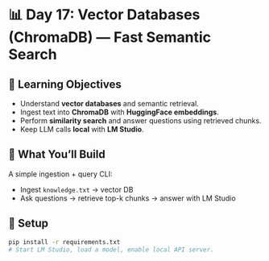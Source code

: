 # 📊 Day 17: Vector Databases (ChromaDB) — Fast Semantic Search

## 🎯 Learning Objectives
- Understand **vector databases** and semantic retrieval.
- Ingest text into **ChromaDB** with **HuggingFace embeddings**.
- Perform **similarity search** and answer questions using retrieved chunks.
- Keep LLM calls **local** with **LM Studio**.

## 🧩 What You’ll Build
A simple ingestion + query CLI:
- Ingest `knowledge.txt` → vector DB
- Ask questions → retrieve top-k chunks → answer with LM Studio

## 🔧 Setup
```bash
pip install -r requirements.txt
# Start LM Studio, load a model, enable local API server.
